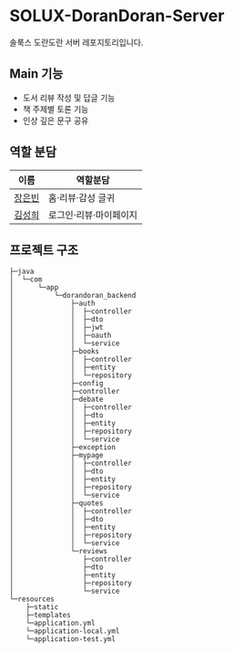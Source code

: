 # SOLUX-DoranDoran-Server
솔룩스 도란도란 서버 레포지토리입니다.

## Main 기능
- 도서 리뷰 작성 및 답글 기능
- 책 주제별 토론 기능
- 인상 깊은 문구 공유

## 역할 분담

| 이름  | 역할분담 |
|-----| ------ |
| <a href="https://github.com/Eunbin618">장은빈</a> |홈·리뷰·감성 글귀|
| <a href="https://github.com/dmseong">김성희</a> |로그인·리뷰·마이페이지|

## 프로젝트 구조
```
├─java
│  └─com
│      └─app
│          └─dorandoran_backend
│              ├─auth
│              │  ├─controller
│              │  ├─dto
│              │  ├─jwt
│              │  ├─oauth
│              │  └─service
│              ├─books
│              │  ├─controller
│              │  ├─entity
│              │  └─repository
│              ├─config
│              ├─controller
│              ├─debate
│              │  ├─controller
│              │  ├─dto
│              │  ├─entity
│              │  ├─repository
│              │  └─service
│              ├─exception
│              ├─mypage
│              │  ├─controller
│              │  ├─dto
│              │  ├─entity
│              │  ├─repository
│              │  └─service
│              ├─quotes
│              │  ├─controller
│              │  ├─dto
│              │  ├─entity
│              │  ├─repository
│              │  └─service
│              └─reviews
│                 ├─controller
│                 ├─dto
│                 ├─entity
│                 ├─repository
│                 └─service
└─resources
    ├─static 
    ├─templates
    └─application.yml
    └─application-local.yml
    └─application-test.yml
``` 
